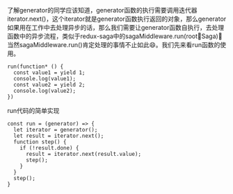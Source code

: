 了解generator的同学应该知道，generator函数的执行需要调用迭代器iterator.next()，这个iterator就是generator函数执行返回的对象，那么generator如果用在工作中去处理异步的话，那么我们需要让generator函数自执行，去处理函数中的异步流程，类似于redux-saga中的sagaMiddleware.run(rootSaga)，当然sagaMiddleware.run()肯定处理的事情不止如此😄。我们先来看run函数的使用。

```
run(function* () {
  const value1 = yield 1;
  console.log(value1);
  const value2 = yield 2;
  console.log(value2);
})
```

run代码的简单实现
```
const run = (generator) => {
  let iterator = generator();
  let result = iterator.next();
  function step() {
    if (!result.done) {
      result = iterator.next(result.value);
      step();
    }
  }
  step();
}
```
